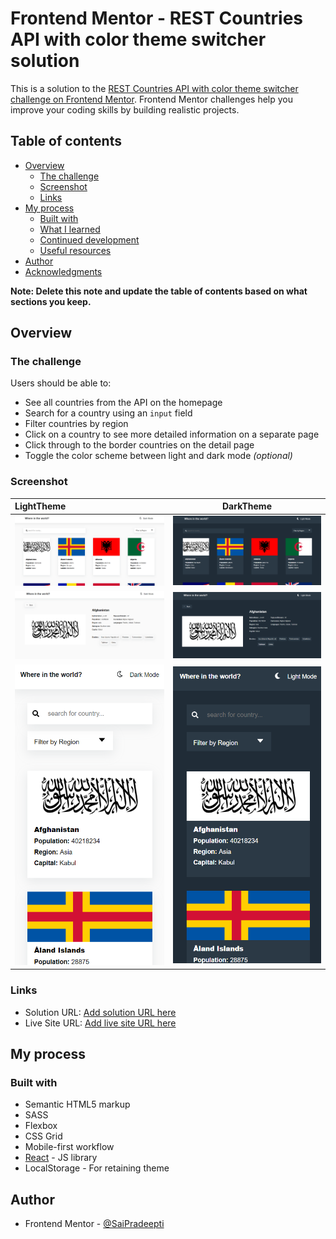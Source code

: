 # Frontend Mentor - REST Countries API with color theme switcher solution

This is a solution to the [REST Countries API with color theme switcher challenge on Frontend Mentor](https://www.frontendmentor.io/challenges/rest-countries-api-with-color-theme-switcher-5cacc469fec04111f7b848ca). Frontend Mentor challenges help you improve your coding skills by building realistic projects.

## Table of contents

- [Overview](#overview)
  - [The challenge](#the-challenge)
  - [Screenshot](#screenshot)
  - [Links](#links)
- [My process](#my-process)
  - [Built with](#built-with)
  - [What I learned](#what-i-learned)
  - [Continued development](#continued-development)
  - [Useful resources](#useful-resources)
- [Author](#author)
- [Acknowledgments](#acknowledgments)

**Note: Delete this note and update the table of contents based on what sections you keep.**

## Overview

### The challenge

Users should be able to:

- See all countries from the API on the homepage
- Search for a country using an `input` field
- Filter countries by region
- Click on a country to see more detailed information on a separate page
- Click through to the border countries on the detail page
- Toggle the color scheme between light and dark mode *(optional)*

### Screenshot

| LightTheme                      |           DarkTheme           |
| :----------------------------- | :----------------------------: |
| ![](./src/images/myProjectImages/img1-light.png) | ![](./src/images/myProjectImages/img1-dark.png) |
| ![](./src/images/myProjectImages/img3-light.png) | ![](./src/images/myProjectImages/img3-dark.png) |
| ![](./src/images/myProjectImages/img2-ight.png) | ![](./src/images/myProjectImages/img2-dark.png) |

### Links

- Solution URL: [Add solution URL here](https://github.com/SaiPradeepti/Frontendmentor-Challenges/tree/main/07-rest-countries-api-with-color-theme-switcher)
- Live Site URL: [Add live site URL here](https://rest-countries-api-with-color-theme-switcher-saipradeepti.netlify.app/)

## My process

### Built with

- Semantic HTML5 markup
- SASS
- Flexbox
- CSS Grid
- Mobile-first workflow
- [React](https://reactjs.org/) - JS library
- LocalStorage - For retaining theme

## Author

- Frontend Mentor - [@SaiPradeepti](https://www.frontendmentor.io/profile/SaiPradeepti)
